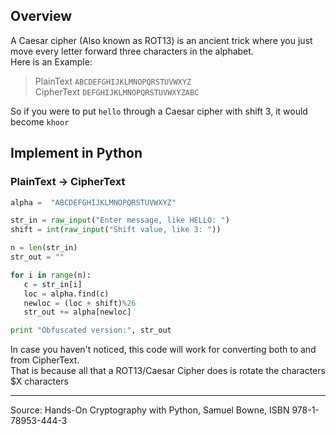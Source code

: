 ## Overview
A Caesar cipher (Also known as ROT13) is an ancient trick where you just move every letter forward three characters in the alphabet.  
Here is an Example: 
>  PlainText `ABCDEFGHIJKLMNOPQRSTUVWXYZ`  
> CipherText `DEFGHIJKLMNOPQRSTUVWXYZABC`

So if you were to put `hello` through a Caesar cipher with shift 3, it would become `khoor`

## Implement in Python
### PlainText -> CipherText
```python
alpha =  "ABCDEFGHIJKLMNOPQRSTUVWXYZ"

str_in = raw_input("Enter message, like HELLO: ")
shift = int(raw_input("Shift value, like 3: "))

n = len(str_in)
str_out = ""

for i in range(n):
   c = str_in[i]
   loc = alpha.find(c)
   newloc = (loc + shift)%26
   str_out += alpha[newloc]

print "Obfuscated version:", str_out
```

In case you haven't noticed, this code will work for converting both to and from CipherText.  
That is because all that a ROT13/Caesar Cipher does is rotate the characters $X characters

---


Source: Hands-On Cryptography with Python, Samuel Bowne, ISBN 978-1-78953-444-3